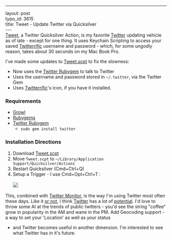 ------------------------------------------------------------------------

layout: post\
typo\_id: 3615\
title: Tweet - Update Twitter via Quicksilver\
---\
[Tweet](http://www.sauria.com/blog/2007/01/18/growlified-tweet/), a
Twitter Quicksilver Action, is my favorite [Twitter](http://twitter.com)
updating vehicle as of late - except for one thing. It uses Keychain
Scripting to access your saved
[Twitterrific](http://iconfactory.com/software/twitterrific) username
and password - which, for some ungodly reason, takes about 30 seconds on
my Mac Book Pro.

I've made some updates to
[Tweet.scpt](http://files.jnewland.com/tweet.scpt.zip) to fix the
slowness:

-   Now uses the [Twitter Rubygem](http://twitter.rubyforge.org/) to
    talk to Twitter
-   Uses the username and password stored in `~/.twitter`, via the
    Twitter Gem
-   Uses
    <a href="http://iconfactory.com/software/twitterrific">Twitterrific</a>'s
    icon, if you have it installed.

### Requirements

-   [Growl](http://growl.info/)
-   [Rubygems](http://rubygems.org/read/chapter/3)
-   [Twitter Rubygem](http://twitter.rubyforge.org/)
    -   `sudo gem install twitter`

### Installation Directions

1.  Download [Tweet.scpt](http://files.jnewland.com/tweet.scpt.zip)
2.  Move `Tweet.scpt` to
    `~/Library/Application Support/Quicksilver/Actions`
3.  Restart Quicksilver (Cmd+Ctrl+Q)
4.  Setup a Trigger - I use Cmd+Opt+Ctrl+T
    :<br /><br />![](http://files.jnewland.com/tweet.png)

This, combined with [Twitter Monitor](http://al3x.net/entries/766), is
the way I'm using Twitter most often these days. Like it [or
not](http://meyerweb.com/eric/thoughts/2007/01/21/the-twitters/), I
think [Twitter](http://twitter.com) has a lot of
[potential](http://twitter.com/blog/2006/08/have-your-quake-and-twitter-it-too.html).
I'd love to throw some AI at the trends of public twitters - you'd see
the string "coffee" grow in popularity in the AM and wane in the PM. Add
Geocoding support - a way to set your 'Location' as well as your status
- and Twitter becomes useful in another dimension. I'm interested to see
what Twitter has in it's future.
